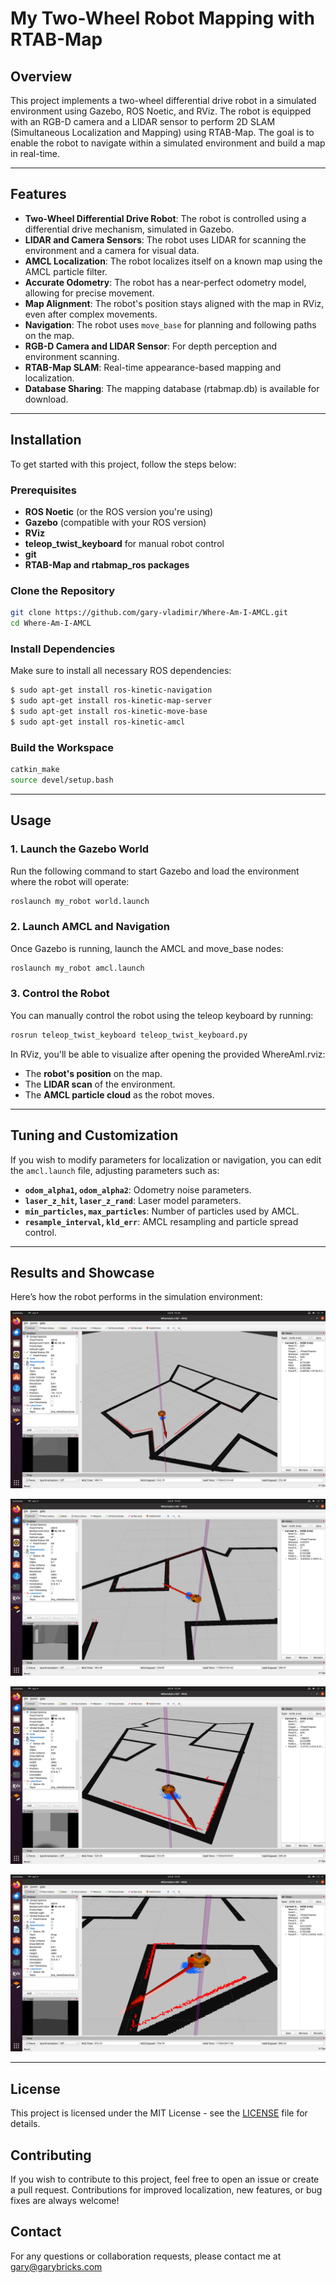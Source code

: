 
# My Two-Wheel Robot Mapping with RTAB-Map

## Overview

This project implements a two-wheel differential drive robot in a simulated environment using Gazebo, ROS Noetic, and RViz. The robot is equipped with an RGB-D camera and a LIDAR sensor to perform 2D SLAM (Simultaneous Localization and Mapping) using RTAB-Map. The goal is to enable the robot to navigate within a simulated environment and build a map in real-time.

---

## Features

- **Two-Wheel Differential Drive Robot**: The robot is controlled using a differential drive mechanism, simulated in Gazebo.
- **LIDAR and Camera Sensors**: The robot uses LIDAR for scanning the environment and a camera for visual data.
- **AMCL Localization**: The robot localizes itself on a known map using the AMCL particle filter.
- **Accurate Odometry**: The robot has a near-perfect odometry model, allowing for precise movement.
- **Map Alignment**: The robot's position stays aligned with the map in RViz, even after complex movements.
- **Navigation**: The robot uses `move_base` for planning and following paths on the map.
- **RGB-D Camera and LIDAR Sensor**: For depth perception and environment scanning.
- **RTAB-Map SLAM**: Real-time appearance-based mapping and localization.
- **Database Sharing**: The mapping database (rtabmap.db) is available for download.

---

## Installation

To get started with this project, follow the steps below:

### Prerequisites

- **ROS Noetic** (or the ROS version you're using)
- **Gazebo** (compatible with your ROS version)
- **RViz**
- **teleop_twist_keyboard** for manual robot control
- **git**
- **RTAB-Map and rtabmap_ros packages**

### Clone the Repository

```bash
git clone https://github.com/gary-vladimir/Where-Am-I-AMCL.git
cd Where-Am-I-AMCL
```

### Install Dependencies

Make sure to install all necessary ROS dependencies:

```bash
$ sudo apt-get install ros-kinetic-navigation
$ sudo apt-get install ros-kinetic-map-server
$ sudo apt-get install ros-kinetic-move-base
$ sudo apt-get install ros-kinetic-amcl
```

### Build the Workspace

```bash
catkin_make
source devel/setup.bash
```

---

## Usage

### 1. Launch the Gazebo World

Run the following command to start Gazebo and load the environment where the robot will operate:

```bash
roslaunch my_robot world.launch
```

### 2. Launch AMCL and Navigation

Once Gazebo is running, launch the AMCL and move_base nodes:

```bash
roslaunch my_robot amcl.launch
```

### 3. Control the Robot

You can manually control the robot using the teleop keyboard by running:

```bash
rosrun teleop_twist_keyboard teleop_twist_keyboard.py
```

In RViz, you'll be able to visualize after opening the provided WhereAmI.rviz:

- The **robot's position** on the map.
- The **LIDAR scan** of the environment.
- The **AMCL particle cloud** as the robot moves.

---

## Tuning and Customization

If you wish to modify parameters for localization or navigation, you can edit the `amcl.launch` file, adjusting parameters such as:

- **`odom_alpha1`, `odom_alpha2`**: Odometry noise parameters.
- **`laser_z_hit`, `laser_z_rand`**: Laser model parameters.
- **`min_particles`, `max_particles`**: Number of particles used by AMCL.
- **`resample_interval`, `kld_err`**: AMCL resampling and particle spread control.


---

## Results and Showcase

Here’s how the robot performs in the simulation environment:

![Map and Lidar Alignment](images/01.png)

![Map and Lidar Alignment](images/02.png)

![Map and Lidar Alignment](images/03.png)

![Map and Lidar Alignment](images/04.png)

---

## License

This project is licensed under the MIT License - see the [LICENSE](LICENSE) file for details.

## Contributing

If you wish to contribute to this project, feel free to open an issue or create a pull request. Contributions for improved localization, new features, or bug fixes are always welcome!

## Contact

For any questions or collaboration requests, please contact me at gary@garybricks.com
```

